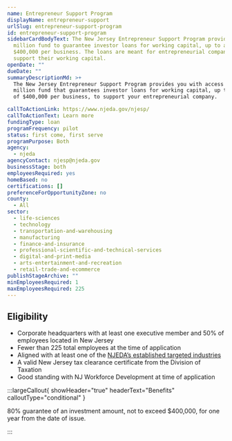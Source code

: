```yaml
---
name: Entrepreneur Support Program
displayName: entrepreneur-support
urlSlug: entrepreneur-support-program
id: entrepreneur-support-program
sidebarCardBodyText: The New Jersey Entrepreneur Support Program provides a $5
  million fund to guarantee investor loans for working capital, up to a total of
  $400,000 per business. The loans are meant for entrepreneurial companies to
  support their working capital.
openDate: ""
dueDate: ""
summaryDescriptionMd: >+
  The New Jersey Entrepreneur Support Program provides you with access to a $5
  million fund that guarantees investor loans for working capital, up to a total
  of $400,000 per business, to support your entrepreneurial company.

callToActionLink: https://www.njeda.gov/njesp/
callToActionText: Learn more
fundingType: loan
programFrequency: pilot
status: first come, first serve
programPurpose: Both
agency:
  - njeda
agencyContact: njesp@njeda.gov
businessStage: both
employeesRequired: yes
homeBased: no
certifications: []
preferenceForOpportunityZone: no
county:
  - All
sector:
  - life-sciences
  - technology
  - transportation-and-warehousing
  - manufacturing
  - finance-and-insurance
  - professional-scientific-and-technical-services
  - digital-and-print-media
  - arts-entertainment-and-recreation
  - retail-trade-and-ecommerce
publishStageArchive: ""
minEmployeesRequired: 1
maxEmployeesRequired: 225
---
```


## Eligibility

- Corporate headquarters with at least one executive member and 50% of employees located in New Jersey
- Fewer than 225 total employees at the time of application
- Aligned with at least one of the [NJEDA’s established targeted industries](https://www.njeda.gov/wp-content/uploads/2023/05/Appendix-C-Targeted-Industries-Definitions.pdf)
- A valid New Jersey tax clearance certificate from the Division of Taxation
- Good standing with NJ Workforce Development at time of application

:::largeCallout{ showHeader="true" headerText="Benefits" calloutType="conditional" }

80% guarantee of an investment amount, not to exceed $400,000, for one year from the date of issue.

:::
